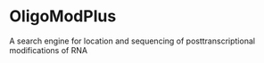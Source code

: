 # OligoModPlus
A search engine for location and sequencing of posttranscriptional modifications of RNA

